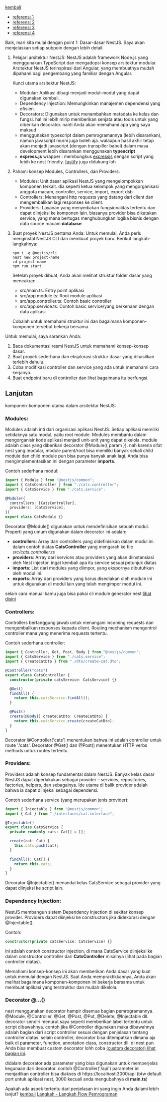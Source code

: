 [kembali](roadmap.md)

- [referensi 1](https://www.youtube.com/playlist?list=PLhnVDNT5zYN_PfPXedWpMy_UTeYNExbfR)
- [referensi 2](https://www.udemy.com/course/nestjs-zero-to-hero)
- [referensi 3](https://www.udemy.com/course/mastering-nestjs/)
- [referensi 4](https://www.freecodecamp.org/news/the-nestjs-handbook-learn-to-use-nest-with-code-examples/)

Baik, mari kita mulai dengan point 1: Dasar-dasar NestJS. Saya akan menjelaskan setiap subpoin dengan lebih detail.

1. Pelajari arsitektur NestJS:
   NestJS adalah framework Node.js yang menggunakan TypeScript dan mengadopsi konsep arsitektur modular. Arsitektur NestJS terinspirasi dari Angular, yang membuatnya mudah dipahami bagi pengembang yang familiar dengan Angular.

   Kunci utama arsitektur NestJS:

   - Modular: Aplikasi dibagi menjadi modul-modul yang dapat digunakan kembali.
   - Dependency Injection: Memungkinkan manajemen dependensi yang efisien.
   - Decorators: Digunakan untuk menambahkan metadata ke kelas dan fungsi. hal ini lebih mirip memberikan senjata atau tools untuk yang diberikan decorator. nanti Anda akan memahami apa yang saya maksud
   - menggunakan typescript dalam pemrogramannya (lebih disarankan), namun javascript murni juga boleh aja. walaupun hasil akhir tetap akan menjadi javascript (dengan transpiller babel) dalam masa development lebih disarankan menggunakan **typescript**
   - **express.js** wrapper : membungkus [expressjs](https://expressjs.com/) dengan script yang lebih ke nest friendly. [fastify](https://fastify.dev/) juga didukung loh

2. Pahami konsep Modules, Controllers, dan Providers:

   - Modules: Unit dasar aplikasi NestJS yang mengelompokkan komponen terkait. dia seperti ketua kelompok yang mengorganisasi anggota macam, controller, service, import, export dsb
   - Controllers: Menangani http requests yang datang dari client dan mengembalikan lagi responses ke client.
   - Providers: Layanan yang menyediakan fungsionalitas tertentu dan dapat diinjeksi ke komponen lain. biasanya provider bisa dikatakan service, yang mana bertugas menghubungkan logika bisnis dengan data source macam **database**

3. Buat proyek NestJS pertama Anda:
   Untuk memulai, Anda perlu menginstal NestJS CLI dan membuat proyek baru. Berikut langkah-langkahnya:

   ```
   npm i -g @nestjs/cli
   nest new project-name
   cd project-name
   npm run start
   ```

   Setelah proyek dibuat, Anda akan melihat struktur folder dasar yang mencakup:

   - src/main.ts: Entry point aplikasi
   - src/app.module.ts: Root module aplikasi
   - src/app.controller.ts: Contoh basic controller
   - src/app.service.ts: Contoh basic service/yang berkenaan dengan data aplikasi

   Cobalah untuk memahami struktur ini dan bagaimana komponen-komponen tersebut bekerja bersama.

Untuk memulai, saya sarankan Anda:

1. Baca dokumentasi resmi NestJS untuk memahami konsep-konsep dasar.
2. Buat proyek sederhana dan eksplorasi struktur dasar yang dihasilkan terlebih dahulu.
3. Coba modifikasi controller dan service yang ada untuk memahami cara kerjanya.
4. Buat endpoint baru di controller dan lihat bagaimana itu berfungsi.

## Lanjutan

komponen-komponen utama dalam arsitektur NestJS:

### Modules:

Modules adalah inti dari organisasi aplikasi NestJS. Setiap aplikasi memiliki setidaknya satu modul, yaitu root module. Modules membantu dalam mengorganisir kode aplikasi menjadi unit-unit yang dapat dikelola. module adalah class yang diberikan decorator @Module({ param }). nah karena sifat nest yang modular, module parent/root bisa memiliki banyak sekali child module dan child module pun bisa punya banyak anak lagi. Anda bisa mengimplementasikan ini dengan parameter **imports**.

Contoh sederhana modul:

```typescript
import { Module } from "@nestjs/common";
import { CatsController } from "./cats.controller";
import { CatsService } from "./cats.service";

@Module({
  controllers: [CatsController],
  providers: [CatsService],
})
export class CatsModule {}
```

Decorator @Module() digunakan untuk mendefinisikan sebuah modul. Properti yang umum digunakan dalam decorator ini adalah:

- **controllers**: Array dari controllers yang didefinisikan dalam modul ini. dalam contoh diatas **CatsController** yang mengarah ke file _src/cats.controller.ts_
- **providers**: Array dari services atau providers yang akan diinstansiasi oleh Nest injector. ingat kembali apa itu service sesuai petunjuk diatas
- **imports**: List dari modules yang diimpor, yang ekspornya dibutuhkan oleh modul ini.
- **exports**: Array dari providers yang harus disediakan oleh module ini untuk digunakan di modul lain yang telah mengimpor modul ini.

selain cara manual kamu juga bisa pakai cli module generator nest [lihat disini](28.nest-cli-generate.md)

### Controllers:

Controllers bertanggung jawab untuk menangani incoming requests dan mengembalikan responses kepada client. Routing mechanism mengontrol controller mana yang menerima requests tertentu.

Contoh sederhana controller:

```typescript
import { Controller, Get, Post, Body } from "@nestjs/common";
import { CatsService } from "./cats.service";
import { CreateCatDto } from "./dto/create-cat.dto";

@Controller("cats")
export class CatsController {
  constructor(private catsService: CatsService) {}

  @Get()
  findAll() {
    return this.catsService.findAll();
  }

  @Post()
  create(@Body() createCatDto: CreateCatDto) {
    return this.catsService.create(createCatDto);
  }
}
```

Decorator @Controller('cats') menentukan bahwa ini adalah controller untuk route '/cats'. Decorator @Get() dan @Post() menentukan HTTP verbs methods untuk routes tertentu.

### Providers:

Providers adalah konsep fundamental dalam NestJS. Banyak kelas dasar NestJS dapat diperlakukan sebagai provider – services, repositories, factories, helpers, dan sebagainya. Ide utama di balik provider adalah bahwa ia dapat diinjeksi sebagai dependensi.

Contoh sederhana service (yang merupakan jenis provider):

```typescript
import { Injectable } from "@nestjs/common";
import { Cat } from "./interfaces/cat.interface";

@Injectable()
export class CatsService {
  private readonly cats: Cat[] = [];

  create(cat: Cat) {
    this.cats.push(cat);
  }

  findAll(): Cat[] {
    return this.cats;
  }
}
```

Decorator @Injectable() menandai kelas CatsService sebagai provider yang dapat diinjeksi ke script lain.

### Dependency Injection:

NestJS membangun sistem Dependency Injection di sekitar konsep provider. Providers dapat diinjeksi ke constructors jika didekorasi dengan @Injectable().

Contoh:

```typescript
constructor(private catsService: CatsService) {}
```

Ini adalah contoh constructor injection, di mana CatsService diinjeksi ke dalam constructor controller dari **CatsController** misalnya (lihat pada bagian controller diatas).

Memahami konsep-konsep ini akan memberikan Anda dasar yang kuat untuk memulai dengan NestJS. Saat Anda mempraktikkannya, Anda akan melihat bagaimana komponen-komponen ini bekerja bersama untuk membuat aplikasi yang terstruktur dan mudah dikelola.

### Decorator @...()

nest menggunakan decorator hampir disemua bagian pemrogramannya. @Module, @Controller, @Get, @Post, @Put, @Delete, @Injectable dll. decorator sendiri menurut saya seperti memberikan label tertentu untuk script dibawahnya. contoh jika @Controller digunakan maka dibawahnya adalah bagian dari script controller sesuai dengan penjelasan tentang controller diatas. selain controller, decorator bisa ditempatkan dimana aja baik di parameter, function, annotation class, constructor dll. di nest pun Anda bisa membuat custom decorator lohh coba [(custom decorator) lihat bagian ini](80.custom-decorator.md).

didalam decorator ada parameter yang bisa digunakan untuk memperjelas kegunaan dari decorator. contoh @Controller('/api') parameter ini menjadikan controller bisa diakses di https://localhost:3000/api (btw default port untuk aplikasi nest, 3000 kecuali anda mengubahnya di **main.ts**)

Apakah ada aspek tertentu dari penjelasan ini yang ingin Anda dalami lebih lanjut?
[kembali](roadmap.md)
[Langkah - Langkah Flow Pemrograman](2.langkah-langkah-flow.md)
